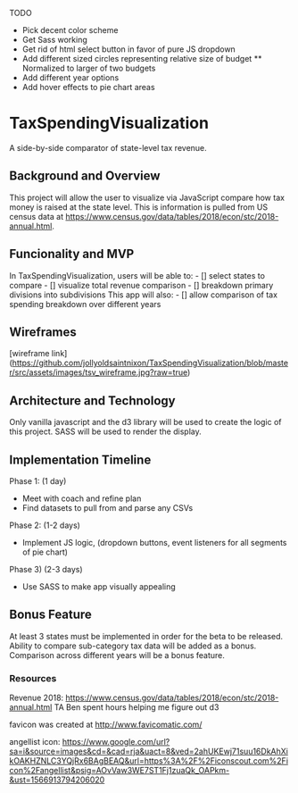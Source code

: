 TODO
* Pick decent color scheme
* Get Sass working
* Get rid of html select button in favor of pure JS dropdown
* Add different sized circles representing relative size of budget
** Normalized to larger of two budgets
* Add different year options
* Add hover effects to pie chart areas

# TaxSpendingVisualization

  A side-by-side comparator of state-level tax revenue.  

## Background and Overview

  This project will allow the user to visualize via JavaScript compare how tax money is raised at the state level.  This is information is pulled from US census data at https://www.census.gov/data/tables/2018/econ/stc/2018-annual.html.

## Funcionality and MVP

  In TaxSpendingVisualization, users will be able to:
    - [] select states to compare
    - [] visualize total revenue comparison
    - [] breakdown primary divisions into subdivisions
  This app will also:
    - [] allow comparison of tax spending breakdown over different years

    
## Wireframes

[wireframe link] (https://github.com/jollyoldsaintnixon/TaxSpendingVisualization/blob/master/src/assets/images/tsv_wireframe.jpg?raw=true)


## Architecture and Technology

Only vanilla javascript and the d3 library will be used to create the logic of this project.  SASS will be used to render the display.  

## Implementation Timeline

Phase 1: (1 day)
* Meet with coach and refine plan
* Find datasets to pull from and parse any CSVs

Phase 2: (1-2 days)
* Implement JS logic, (dropdown buttons, event listeners for all segments of pie chart)

Phase 3) (2-3 days)
* Use SASS to make app visually appealing

## Bonus Feature
  
  At least 3 states must be implemented in order for the beta to be released.  Ability to compare sub-category tax data will be added as a bonus.  Comparison across different years will be a bonus feature.

### Resources

  Revenue 2018: https://www.census.gov/data/tables/2018/econ/stc/2018-annual.html
  TA Ben spent hours helping me figure out d3

  favicon was created at http://www.favicomatic.com/

  angellist icon: https://www.google.com/url?sa=i&source=images&cd=&cad=rja&uact=8&ved=2ahUKEwj71suu16DkAhXikOAKHZNLC3YQjRx6BAgBEAQ&url=https%3A%2F%2Ficonscout.com%2Ficon%2Fangellist&psig=AOvVaw3WE7ST1Fj1zuaQk_OAPkm-&ust=1566913794206020


